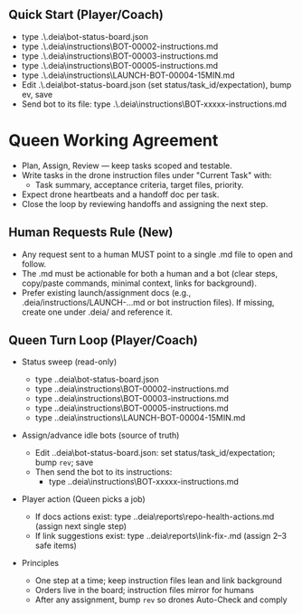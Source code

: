 ﻿## Quick Start (Player/Coach)
- type .\\.deia\\bot-status-board.json
- type .\\.deia\\instructions\\BOT-00002-instructions.md
- type .\\.deia\\instructions\\BOT-00003-instructions.md
- type .\\.deia\\instructions\\BOT-00005-instructions.md
- type .\\.deia\\instructions\\LAUNCH-BOT-00004-15MIN.md
- Edit .\\.deia\\bot-status-board.json (set status/task_id/expectation), bump ev, save
- Send bot to its file: type .\\.deia\\instructions\\BOT-xxxxx-instructions.md

# Queen Working Agreement

- Plan, Assign, Review — keep tasks scoped and testable.
- Write tasks in the drone instruction files under "Current Task" with:
  - Task summary, acceptance criteria, target files, priority.
- Expect drone heartbeats and a handoff doc per task.
- Close the loop by reviewing handoffs and assigning the next step.

## Human Requests Rule (New)
- Any request sent to a human MUST point to a single .md file to open and follow.
- The .md must be actionable for both a human and a bot (clear steps, copy/paste commands, minimal context, links for background).
- Prefer existing launch/assignment docs (e.g., .deia/instructions/LAUNCH-...md or bot instruction files). If missing, create one under .deia/ and reference it.

## Queen Turn Loop (Player/Coach)

- Status sweep (read-only)
  - type .\.deia\bot-status-board.json
  - type .\.deia\instructions\BOT-00002-instructions.md
  - type .\.deia\instructions\BOT-00003-instructions.md
  - type .\.deia\instructions\BOT-00005-instructions.md
  - type .\.deia\instructions\LAUNCH-BOT-00004-15MIN.md

- Assign/advance idle bots (source of truth)
  - Edit .\.deia\bot-status-board.json: set status/task_id/expectation; bump `rev`; save
  - Then send the bot to its instructions:
    - type .\.deia\instructions\BOT-xxxxx-instructions.md

- Player action (Queen picks a job)
  - If docs actions exist: type .\.deia\reports\repo-health-actions.md (assign next single step)
  - If link suggestions exist: type .\.deia\reports\link-fix-<latest>.md (assign 2–3 safe items)

- Principles
  - One step at a time; keep instruction files lean and link background
  - Orders live in the board; instruction files mirror for humans
  - After any assignment, bump `rev` so drones Auto-Check and comply


